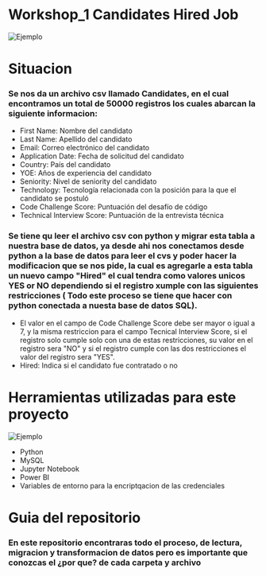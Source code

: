 ﻿# Workshop_1 Candidates Hired Job

![Ejemplo](https://ix-cdn.b2e5.com/images/208444/208444_30e22a1f13434888a1e7b330d0bf087f_1600957198.png)

# Situacion
### Se nos da un archivo csv llamado Candidates, en el cual encontramos un total de 50000 registros los cuales abarcan la siguiente informacion: 
- First Name: Nombre del candidato
- Last Name: Apellido del candidato
- Email: Correo electrónico del candidato
- Application Date: Fecha de solicitud del candidato
- Country: País del candidato
- YOE: Años de experiencia del candidato
- Seniority: Nivel de seniority del candidato
- Technology: Tecnología relacionada con la posición para la que el candidato se postuló
- Code Challenge Score: Puntuación del desafío de código
- Technical Interview Score: Puntuación de la entrevista técnica
### Se tiene qu leer el archivo csv con python y migrar esta tabla a nuestra base de datos, ya desde ahi nos conectamos desde python a la base de datos para leer el cvs y poder hacer la modificacion que se nos pide, la cual es agregarle a esta tabla un nuevo campo "Hired" el cual tendra como valores unicos YES or NO dependiendo si el registro xumple con las siguientes restricciones ( Todo este proceso se tiene que hacer con python conectada a nuesta base de datos SQL).
- El valor en el campo de Code Challenge Score debe ser mayor o igual a 7, y la misma restriccion para el campo Tecnical Interview Score, si el registro solo cumple solo con una de estas restricciones, su valor en el registro sera "NO" y si el registro cumple con las dos restricciones el valor del registro sera "YES".
- Hired: Indica si el candidato fue contratado o no
# Herramientas utilizadas para este proyecto
![Ejemplo](https://miro.medium.com/v2/resize:fit:1137/1*OnDVcS17HTWZ2L2vPaaQ1A.png)
- Python 
- MySQL
- Jupyter Notebook
- Power BI
- Variables de entorno para la encriptqacion de las credenciales

# Guia del repositorio
### En este repositorio encontraras todo el proceso, de lectura, migracion y transformacion de datos pero es importante que conozcas el ¿por que? de cada carpeta y archivo

